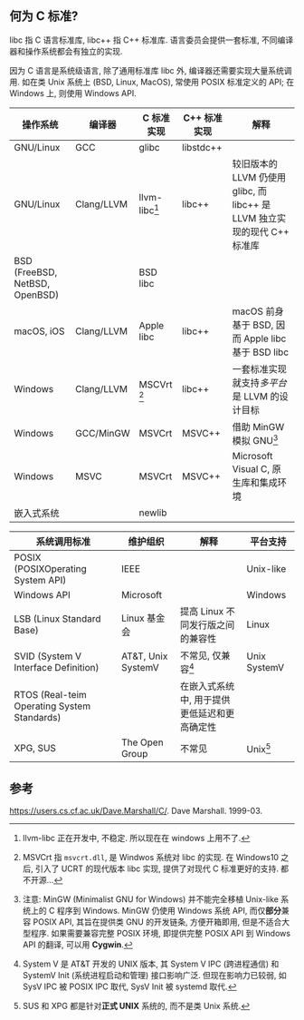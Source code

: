 ## 何为 C 标准?

libc 指 C 语言标准库, libc++ 指 C++ 标准库. 语言委员会提供一套标准, 不同编译器和操作系统都会有独立的实现. 

因为 C 语言是系统级语言, 除了通用标准库 libc 外, 编译器还需要实现大量系统调用. 如在类 Unix 系统上 (BSD, Linux, MacOS), 常使用 POSIX 标准定义的 API; 在 Windows 上, 则使用 Windows API.

| 操作系统                       | 编译器     | C 标准实现 | C++ 标准实现 | 解释                                                                      |
| ------------------------------ | ---------- | ---------- | ------------ | ------------------------------------------------------------------------- |
| GNU/Linux                      | GCC        | glibc      | libstdc++    |                                                                           |
| GNU/Linux                      | Clang/LLVM | llvm-libc[^2]  | libc++       | 较旧版本的 LLVM 仍使用 glibc, 而 libc++ 是 LLVM 独立实现的现代 C++ 标准库 |
| BSD (FreeBSD, NetBSD, OpenBSD) |            | BSD libc   |              |                                                                           |
| macOS, iOS                     | Clang/LLVM | Apple libc | libc++       | macOS 前身基于 BSD, 因而 Apple libc 基于 BSD libc                            |
| Windows                        | Clang/LLVM | MSCVrt [^3]      | libc++             | 一套标准实现就支持*多平台*是 LLVM 的设计目标                                             |
| Windows                        | GCC/MinGW  | MSVCrt     | MSVC++             | 借助 MinGW 模拟 GNU[^1]                                                   |
| Windows                        | MSVC       | MSVCrt     | MSVC++       | Microsoft Visual C, 原生库和集成环境                                      |
| 嵌入式系统                     |            | newlib     |              |                                                                           |

[^1]: 注意: MinGW  (Minimalist GNU for Windows) 并不能完全移植 Unix-like 系统上的 C 程序到 Windows. MinGW 仍使用 Windows 系统 API, 而仅**部分**兼容 POSIX API, 其旨在提供类 GNU 的开发链条, 方便开箱即用, 但是不适合大型程序. 如果需要兼容完整 POSIX 环境, 即提供完整 POSIX API 到 Windows API 的翻译, 可以用 **Cygwin**.

[^2]: llvm-libc 正在开发中, 不稳定. 所以现在在 windows 上用不了.

[^3]: MSVCrt 指 `msvcrt.dll`, 是 Windwos 系统对 libc 的实现. 在 Windows10 之后, 引入了 UCRT 的现代版本 libc 实现, 提供了对现代 C 标准更好的支持. 都不开源...


| 系统调用标准                                    | 维护组织           | 解释                                       | 平台支持      |
| ------------------------------------------- | ------------------ | ------------------------------------------ | ------------- |
| POSIX (POSIXOperating System API)                                     | IEEE               |                                            | Unix-like     |
| Windows API                                 | Microsoft          |                                            | Windows       |
| LSB (Linux Standard Base)                   | Linux 基金会       | 提高 Linux 不同发行版之间的兼容性          | Linux         |
| SVID (System V Interface Definition)        | AT&T, Unix SystemV | 不常见, 仅兼容[^5]            | Unix SystemV |
| RTOS (Real-teim Operating System Standards) |                    | 在嵌入式系统中, 用于提供更低延迟和更高确定性 |               |
| XPG, SUS                                     | The Open Group     |   不常见                                         | Unix[^4]          |

[^4]: SUS 和 XPG 都是针对**正式 UNIX** 系统的, 而不是类 Unix 系统. 
[^5]: System V 是 AT&T 开发的 UNIX 版本, 其 System V IPC (跨进程通信) 和 SystemV Init (系统进程启动和管理) 接口影响广泛. 但现在影响力已较弱, 如 SysV IPC 被 POSIX IPC 取代, SysV Init 被 systemd 取代.

## 参考

https://users.cs.cf.ac.uk/Dave.Marshall/C/. Dave Marshall. 1999-03.